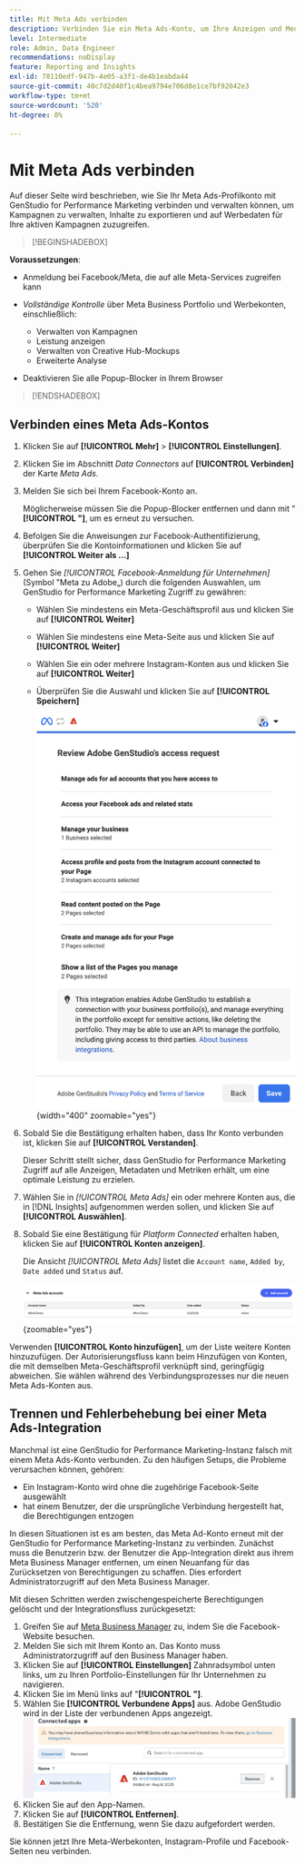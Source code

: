 ```yaml
---
title: Mit Meta Ads verbinden
description: Verbinden Sie ein Meta Ads-Konto, um Ihre Anzeigen und Medien mit Adobe GenStudio for Performance Marketing zu aktivieren und zu überwachen.
level: Intermediate
role: Admin, Data Engineer
recommendations: noDisplay
feature: Reporting and Insights
exl-id: 78110edf-947b-4e05-a3f1-de4b1eabda44
source-git-commit: 40c7d2d40f1c4bea9794e706d8e1ce7bf92042e3
workflow-type: tm+mt
source-wordcount: '520'
ht-degree: 0%

---
```


# Mit Meta Ads verbinden

Auf dieser Seite wird beschrieben, wie Sie Ihr Meta Ads-Profilkonto mit GenStudio for Performance Marketing verbinden und verwalten können, um Kampagnen zu verwalten, Inhalte zu exportieren und auf Werbedaten für Ihre aktiven Kampagnen zuzugreifen.

>[!BEGINSHADEBOX]

**Voraussetzungen**:

- Anmeldung bei Facebook/Meta, die auf alle Meta-Services zugreifen kann

- _Vollständige Kontrolle_ über Meta Business Portfolio und Werbekonten, einschließlich:

   - Verwalten von Kampagnen
   - Leistung anzeigen
   - Verwalten von Creative Hub-Mockups
   - Erweiterte Analyse

- Deaktivieren Sie alle Popup-Blocker in Ihrem Browser

>[!ENDSHADEBOX]

## Verbinden eines Meta Ads-Kontos

1. Klicken Sie auf **[!UICONTROL Mehr]** > **[!UICONTROL Einstellungen]**.

1. Klicken Sie im Abschnitt _Data Connectors_ auf **[!UICONTROL Verbinden]** der Karte _Meta Ads_.

1. Melden Sie sich bei Ihrem Facebook-Konto an.

   Möglicherweise müssen Sie die Popup-Blocker entfernen und dann mit &quot;**[!UICONTROL &quot;]**, um es erneut zu versuchen.

1. Befolgen Sie die Anweisungen zur Facebook-Authentifizierung, überprüfen Sie die Kontoinformationen und klicken Sie auf **[!UICONTROL Weiter als …]**

1. Gehen Sie _[!UICONTROL Facebook-Anmeldung für Unternehmen]_ (Symbol &quot;Meta zu Adobe„) durch die folgenden Auswahlen, um GenStudio for Performance Marketing Zugriff zu gewähren:

   - Wählen Sie mindestens ein Meta-Geschäftsprofil aus und klicken Sie auf **[!UICONTROL Weiter]**
   - Wählen Sie mindestens eine Meta-Seite aus und klicken Sie auf **[!UICONTROL Weiter]**
   - Wählen Sie ein oder mehrere Instagram-Konten aus und klicken Sie auf **[!UICONTROL Weiter]**
   - Überprüfen Sie die Auswahl und klicken Sie auf **[!UICONTROL Speichern]**

     ![Auswahlen überprüfen](/help/assets/meta/meta-review-selections.png "Auswahlen überprüfen"){width="400" zoomable="yes"}

1. Sobald Sie die Bestätigung erhalten haben, dass Ihr Konto verbunden ist, klicken Sie auf **[!UICONTROL Verstanden]**.

   Dieser Schritt stellt sicher, dass GenStudio for Performance Marketing Zugriff auf alle Anzeigen, Metadaten und Metriken erhält, um eine optimale Leistung zu erzielen.

1. Wählen Sie in _[!UICONTROL Meta Ads]_ ein oder mehrere Konten aus, die in [!DNL Insights] aufgenommen werden sollen, und klicken Sie auf **[!UICONTROL Auswählen]**.

1. Sobald Sie eine Bestätigung für _Platform Connected_ erhalten haben, klicken Sie auf **[!UICONTROL Konten anzeigen]**.

   Die Ansicht _[!UICONTROL Meta Ads]_ listet die `Account name`, `Added by`, `Date added` und `Status` auf.

   ![Liste der Meta](/help/assets/meta/meta-accounts-list.png "Konten/Liste der verbundenen Meta-Konten"){zoomable="yes"}

Verwenden **[!UICONTROL Konto hinzufügen]**, um der Liste weitere Konten hinzuzufügen. Der Autorisierungsfluss kann beim Hinzufügen von Konten, die mit demselben Meta-Geschäftsprofil verknüpft sind, geringfügig abweichen. Sie wählen während des Verbindungsprozesses nur die neuen Meta Ads-Konten aus.

## Trennen und Fehlerbehebung bei einer Meta Ads-Integration

Manchmal ist eine GenStudio for Performance Marketing-Instanz falsch mit einem Meta Ads-Konto verbunden. Zu den häufigen Setups, die Probleme verursachen können, gehören:

- Ein Instagram-Konto wird ohne die zugehörige Facebook-Seite ausgewählt
- hat einem Benutzer, der die ursprüngliche Verbindung hergestellt hat, die Berechtigungen entzogen

In diesen Situationen ist es am besten, das Meta Ad-Konto erneut mit der GenStudio for Performance Marketing-Instanz zu verbinden. Zunächst muss die Benutzerin bzw. der Benutzer die App-Integration direkt aus ihrem Meta Business Manager entfernen, um einen Neuanfang für das Zurücksetzen von Berechtigungen zu schaffen. Dies erfordert Administratorzugriff auf den Meta Business Manager.

Mit diesen Schritten werden zwischengespeicherte Berechtigungen gelöscht und der Integrationsfluss zurückgesetzt:

1. Greifen Sie auf [Meta Business Manager](https://business.facebook.com) zu, indem Sie die Facebook-Website besuchen.
1. Melden Sie sich mit Ihrem Konto an. Das Konto muss Administratorzugriff auf den Business Manager haben.
1. Klicken Sie auf **[!UICONTROL Einstellungen]** Zahnradsymbol unten links, um zu Ihren Portfolio-Einstellungen für Ihr Unternehmen zu navigieren.
1. Klicken Sie im Menü links auf &quot;**[!UICONTROL &quot;]**.
1. Wählen Sie **[!UICONTROL Verbundene Apps]** aus. Adobe GenStudio wird in der Liste der verbundenen Apps angezeigt.
   ![Mit Meta Business Manager verbundene Apps](./meta-connected-apps.png "Bereich für mit Meta Business Manager verbundene Apps")
1. Klicken Sie auf den App-Namen.
1. Klicken Sie auf **[!UICONTROL Entfernen]**.
1. Bestätigen Sie die Entfernung, wenn Sie dazu aufgefordert werden.

Sie können jetzt Ihre Meta-Werbekonten, Instagram-Profile und Facebook-Seiten neu verbinden.
